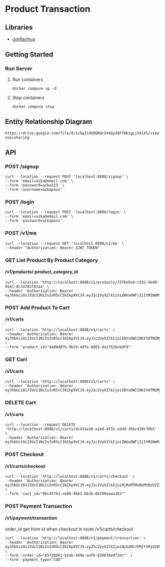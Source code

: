 # Product Transaction
## Libraries
- [gorilla/mux](https://github.com/gorilla/mux)

## Getting Started
### Run Server
1. Run containers
    ```shell
    docker compose up -d
    ```
2. Stop containers
   ```shell
   docker compose stop
   ```

## Entity Relationship Diagram
```shell
https://drive.google.com/file/d/1cbqI1dXDQRdrSX4Qyd4FT0KsgLjYAlX5/view?usp=sharing
```

## API
### POST /signup
```shell
curl --location --request POST 'localhost:8888/signup' \
--form 'email=azka@email.com' \
--form 'password=azka123' \
--form 'username=azkapass'
```

### POST /login
```shell
curl --location --request POST 'localhost:8888/login' \
--form 'email=azka@email.com' \
--form 'password=azkapass'

```

### POST /v1/me
```shell
curl --location --request GET 'localhost:8888/v1/me' \
--header "Authorization: Bearer $JWT_TOKEN"
```

### GET List Product By Product Category 
#### /v1/products/:product_category_id
```shell
curl --location 'http://localhost:8888/v1/products/7376ebc0-c532-4e40-8541-8c3a782f83aa' \
--header 'Authorization: Bearer eyJhbGciOiJIUzI1NiIsInR5cCI6IkpXVCJ9.eyJ1c2VyX2lkIjoiZWUxOWFjZjItM2NmMi00ZWZmLWE2MzEtMDMxNjRhYWVjNzRkIiwiZXhwIjoxNzA1MDI3OTcyfQ.z369zTlmoAKEweFdy0g2BmnYF4nmLhiq4Ikt7BAZ5hk'
```

### POST Add Product To Cart
#### /v1/carts
```shell
curl --location 'http://localhost:8888/v1/carts' \
--header 'Authorization: Bearer eyJhbGciOiJIUzI1NiIsInR5cCI6IkpXVCJ9.eyJ1c2VyX2lkIjoiZDYxOWI1NGItOTM2My00YjY2LWE4ZGQtMDJhNGZlMzMyN2M1IiwiZXhwIjoxNzA1MDI5Mzc2fQ.ZhgefxX8emLv2pByBCyQsd9O_Y4gAzC5CQDrmfrPnPc' \
--form 'product_id="4a09d87b-9b2d-4dfe-8d65-da1f52bcbdf9"'
```

### GET Cart
#### /v1/carts
```shell
curl --location 'http://localhost:8888/v1/carts' \
--header 'Authorization: Bearer eyJhbGciOiJIUzI1NiIsInR5cCI6IkpXVCJ9.eyJ1c2VyX2lkIjoiZDYxOWI1NGItOTM2My00YjY2LWE4ZGQtMDJhNGZlMzMyN2M1IiwiZXhwIjoxNzA1MDI5Mzc2fQ.ZhgefxX8emLv2pByBCyQsd9O_Y4gAzC5CQDrmfrPnPc'
```

### DELETE Cart
#### /v1/carts
```shell
curl --location --request DELETE 'http://localhost:8888/v1/carts/dc431e30-a2ed-4f31-a3d4-26bcd39c78b5' \
--header 'Authorization: Bearer eyJhbGciOiJIUzI1NiIsInR5cCI6IkpXVCJ9.eyJ1c2VyX2lkIjoiZWUxOWFjZjItM2NmMi00ZWZmLWE2MzEtMDMxNjRhYWVjNzRkIiwiZXhwIjoxNzA1MDI3OTcyfQ.z369zTlmoAKEweFdy0g2BmnYF4nmLhiq4Ikt7BAZ5hk'
```

### POST Checkout
#### /v1/carts/checkout
```shell
curl --location 'http://localhost:8888/v1/carts/checkout' \
--header 'Authorization: Bearer eyJhbGciOiJIUzI1NiIsInR5cCI6IkpXVCJ9.eyJ1c2VyX2lkIjoiNjMxMTMxNzMtNzU2Zi00YTFjLTkwZGYtNDNlNDUwNTg3Nzk4IiwiZXhwIjoxNzA1MDMwMjIyfQ.zMkCL8CYROsntQc7t2hi1kNan8E2iB5z9ZxILYHb2HI' \
--form 'cart_id="9bc45763-ce08-4b62-bb36-8bf0beaae383"'
```

### POST Payment Transaction
#### /v1/payment/transaction
order_id get from id when checkout in route /v1/carts/checkout
```shell
curl --location 'http://localhost:8888/v1/payment/transaction' \
--header 'Authorization: Bearer eyJhbGciOiJIUzI1NiIsInR5cCI6IkpXVCJ9.eyJ1c2VyX2lkIjoiNzUzMzJhMjYtMjU2OS00Yjc2LWFiNDMtNzRmMTA5OTVjNjkzIiwiZXhwIjoxNzA1MDMwODM2fQ.U8eaEyHTWTX8u8hRkLRybI9wCagYLT80cHNojDArePk' \
--form 'order_id="65728b61-b2ab-469e-aaf6-83d636e0f2ec"' \
--form 'payment_type="COD"'
```